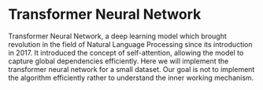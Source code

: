 # Transformer Neural Network

Transformer Neural Network, a deep learning model which brought revolution in the field of Natural Language Processing since its introduction in 2017. It introduced the concept of self-attention, allowing the model to capture global dependencies efficiently. Here we will implement the transformer neural network for a small dataset. Our goal is not to implement the algorithm efficiently rather to understand the inner working mechanism.

